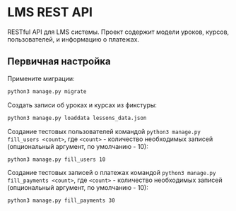 # LMS REST API

RESTful API для LMS системы. 
Проект содержит модели уроков, курсов, пользователей, и информацию о платежах.


## Первичная настройка
Примените миграции:

```bash
python3 manage.py migrate
```

Создать записи об уроках и курсах из фикстуры:

```bash
python3 manage.py loaddata lessons_data.json
```

Создание тестовых пользователей командой `python3 manage.py fill_users <count>`, где `<count>` - количество необходимых записей (опциональный аргумент, по умолчанию - 10):

```bash
python3 manage.py fill_users 10
```

Создание тестовых записей о платежах командой `python3 manage.py fill_payments <count>`, где `<count>` - количество необходимых записей (опциональный аргумент, по умолчанию - 10):

```bash
python3 manage.py fill_payments 30
```
